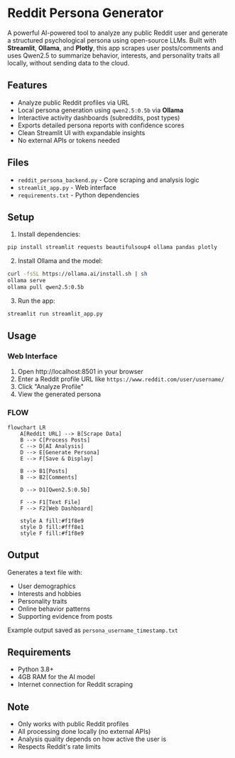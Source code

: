 #  Reddit Persona Generator

A powerful AI-powered tool to analyze any public Reddit user and generate a structured psychological persona using open-source LLMs. Built with **Streamlit**, **Ollama**, and **Plotly**, this app scrapes user posts/comments and uses Qwen2.5 to summarize behavior, interests, and personality traits  all locally, without sending data to the cloud.

##  Features

-  Analyze public Reddit profiles via URL  
-  Local persona generation using `qwen2.5:0.5b` via **Ollama**
-  Interactive activity dashboards (subreddits, post types)
-  Exports detailed persona reports with confidence scores
-  Clean Streamlit UI with expandable insights
-  No external APIs or tokens needed

## Files

- `reddit_persona_backend.py` - Core scraping and analysis logic
- `streamlit_app.py` - Web interface
- `requirements.txt` - Python dependencies

## Setup

1. Install dependencies:
```bash
pip install streamlit requests beautifulsoup4 ollama pandas plotly
```

2. Install Ollama and the model:
```bash
curl -fsSL https://ollama.ai/install.sh | sh
ollama serve
ollama pull qwen2.5:0.5b
```

3. Run the app:
```bash
streamlit run streamlit_app.py
```

## Usage

### Web Interface
1. Open http://localhost:8501 in your browser
2. Enter a Reddit profile URL like `https://www.reddit.com/user/username/`
3. Click "Analyze Profile"
4. View the generated persona

### FLOW
```mermaid
flowchart LR
    A[Reddit URL] --> B[Scrape Data]
    B --> C[Process Posts]
    C --> D[AI Analysis]
    D --> E[Generate Persona]
    E --> F[Save & Display]
    
    B --> B1[Posts]
    B --> B2[Comments]
    
    D --> D1[Qwen2.5:0.5b]
    
    F --> F1[Text File]
    F --> F2[Web Dashboard]
    
    style A fill:#f1f8e9
    style D fill:#fff8e1
    style F fill:#f1f8e9
```

## Output

Generates a text file with:
- User demographics
- Interests and hobbies
- Personality traits
- Online behavior patterns
- Supporting evidence from posts

Example output saved as `persona_username_timestamp.txt`

## Requirements

- Python 3.8+
- 4GB RAM for the AI model
- Internet connection for Reddit scraping

## Note

- Only works with public Reddit profiles
- All processing done locally (no external APIs)
- Analysis quality depends on how active the user is
- Respects Reddit's rate limits

